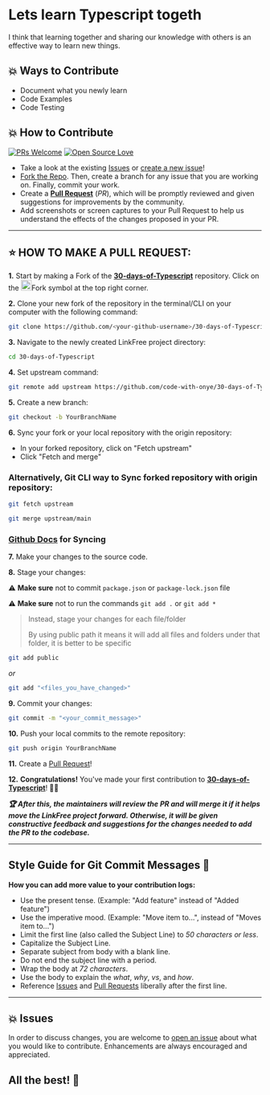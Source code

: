 

# Lets learn Typescript togeth
I think that learning together and sharing our knowledge with others is an effective way to learn new things.

## 💥 Ways to Contribute
 - Document what you newly learn 
 - Code Examples
 - Code Testing
 
## 💥 How to Contribute

[![PRs Welcome](https://img.shields.io/badge/PRs-welcome-brightgreen.svg?style=flat-square)](https://github.com/code-with-onye/30-days-of-Typescript/pulls)
[![Open Source Love](https://badges.frapsoft.com/os/v1/open-source.png?v=103)](https://github.com/code-with-onye/30-days-of-Typescript/)

- Take a look at the existing [Issues](https://github.com/code-with-onye/30-days-of-Typescript/issues) or [create a new issue](https://github.com/code-with-onye/30-days-of-Typescript/issues/new/choose)!
- [Fork the Repo](https://github.com/code-with-onye/30-days-of-Typescript/fork). Then, create a branch for any issue that you are working on. Finally, commit your work.
- Create a **[Pull Request](https://github.com/code-with-onye/30-days-of-Typescript/compare)** (_PR_), which will be promptly reviewed and given suggestions for improvements by the community.
- Add screenshots or screen captures to your Pull Request to help us understand the effects of the changes proposed in your PR.

---

## ⭐ HOW TO MAKE A PULL REQUEST:

**1.** Start by making a Fork of the [**30-days-of-Typescript**](https://github.com/code-with-onye/30-days-of-Typescript) repository. Click on the <a href="https://github.com/code-with-onye/30-days-of-Typescript/fork"><img src="https://i.imgur.com/G4z1kEe.png" height="21" width="21"></a>Fork symbol at the top right corner.

**2.** Clone your new fork of the repository in the terminal/CLI on your computer with the following command:

```bash
git clone https://github.com/<your-github-username>/30-days-of-Typescript
```

**3.** Navigate to the newly created LinkFree project directory:

```bash
cd 30-days-of-Typescript
```

**4.** Set upstream command:

```bash
git remote add upstream https://github.com/code-with-onye/30-days-of-Typescript.git
```

**5.** Create a new branch:

```bash
git checkout -b YourBranchName
```

**6.** Sync your fork or your local repository with the origin repository:

- In your forked repository, click on "Fetch upstream"
- Click "Fetch and merge"

### Alternatively, Git CLI way to Sync forked repository with origin repository:

```bash
git fetch upstream
```

```bash
git merge upstream/main
```

### [Github Docs](https://docs.github.com/en/github/collaborating-with-pull-requests/addressing-merge-conflicts/resolving-a-merge-conflict-on-github) for Syncing

**7.** Make your changes to the source code.

**8.** Stage your changes:

⚠️ **Make sure** not to commit `package.json` or `package-lock.json` file

⚠️ **Make sure** not to run the commands `git add .` or `git add *`

> Instead, stage your changes for each file/folder
>
> By using public path it means it will add all files and folders under that folder, it is better to be specific

```bash
git add public
```

_or_

```bash
git add "<files_you_have_changed>"
```

**9.** Commit your changes:

```bash
git commit -m "<your_commit_message>"
```

**10.** Push your local commits to the remote repository:

```bash
git push origin YourBranchName
```

**11.** Create a [Pull Request](https://help.github.com/en/github/collaborating-with-issues-and-pull-requests/creating-a-pull-request)!

**12.** **Congratulations!** You've made your first contribution to [**30-days-of-Typescript**](https://github.com/code-with-onye/30-days-of-Typescript/graphs/contributors)! 🙌🏼

**_:trophy: After this, the maintainers will review the PR and will merge it if it helps move the LinkFree project forward. Otherwise, it will be given constructive feedback and suggestions for the changes needed to add the PR to the codebase._**


---

## Style Guide for Git Commit Messages :memo:

**How you can add more value to your contribution logs:**

- Use the present tense. (Example: "Add feature" instead of "Added feature")
- Use the imperative mood. (Example: "Move item to...", instead of "Moves item to...")
- Limit the first line (also called the Subject Line) to _50 characters or less_.
- Capitalize the Subject Line.
- Separate subject from body with a blank line.
- Do not end the subject line with a period.
- Wrap the body at _72 characters_.
- Use the body to explain the _what_, _why_, _vs_, and _how_.
- Reference [Issues](https://github.com/code-with-onye/30-days-of-Typescript/issues) and [Pull Requests](https://github.com/code-with-onye/30-days-of-Typescript/pulls) liberally after the first line.

---

## 💥 Issues

In order to discuss changes, you are welcome to [open an issue](https://github.com/code-with-onye/30-days-of-Typescript/issues/new/choose) about what you would like to contribute. Enhancements are always encouraged and appreciated.

## All the best! 🥇
